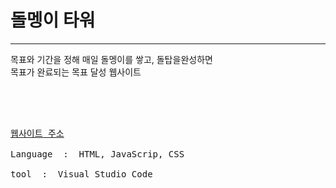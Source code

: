 <h1>돌멩이 타워</h1>
<hr>
목표와 기간을 정해 매일 돌멩이를 쌓고, 돌탑을완성하면<br>
목표가 완료되는 목표 달성 웹사이트

<br><br>
<pre><span>
<a href="https://stonetowerj.netlify.app">웹사이트 주소</a><br>
Language  :  HTML, JavaScrip, CSS <br>
tool  :  Visual Studio Code
</pre>


